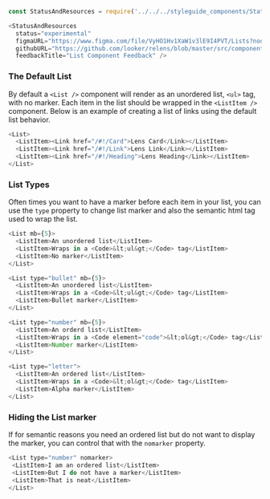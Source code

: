 ```js noeditor
const StatusAndResources = require('../../../styleguide_components/StatusAndResources').StatusAndResources;

<StatusAndResources
  status="experimental"
  figmaURL="https://www.figma.com/file/VyHO1Hv1XaW1v3lE9I4PVT/Lists?node-id=1%3A3&viewport=1737%2C947%2C1"
  githubURL="https://github.com/looker/relens/blob/master/src/components/List/List.tsx"
  feedbackTitle="List Component Feedback" />
```


### The Default List

By default a `<List />` component will render as an unordered list, `<ul>` tag, with no marker. Each item in the list should be wrapped in the `<ListItem />` component. Below is an example of creating a list of links using the default list behavior.
```js
<List>
  <ListItem><Link href="/#!/Card">Lens Card</Link></ListItem>
  <ListItem><Link href="/#!/Link">Lens Link</Link></ListItem>
  <ListItem><Link href="/#!/Heading">Lens Heading</Link></ListItem>
</List>
```

### List Types

Often times you want to have a marker before each item in your list, you can use the `type` property to change list marker and also the semantic html tag used to wrap the list.

```js
<List mb={5}>
  <ListItem>An unordered list</ListItem>
  <ListItem>Wraps in a <Code>&lt;ul&gt;</Code> tag</ListItem>
  <ListItem>No marker</ListItem>
</List>

<List type="bullet" mb={5}>
  <ListItem>An unordered list</ListItem>
  <ListItem>Wraps in a <Code>&lt;ul&gt;</Code> tag</ListItem>
  <ListItem>Bullet marker</ListItem>
</List>

<List type="number" mb={5}>
  <ListItem>An orderd list</ListItem>
  <ListItem>Wraps in a <Code element="code">&lt;ol&gt;</Code> tag</ListItem>
  <ListItem>Number marker</ListItem>
</List>

<List type="letter">
  <ListItem>An ordered list</ListItem>
  <ListItem>Wraps in a <Code>&lt;ol&gt;</Code> tag</ListItem>
  <ListItem>Alpha marker</ListItem>
</List>
```

### Hiding the List marker

If for semantic reasons you need an ordered list but do not want to display the marker, you can control that with the `nomarker` property.

```js
<List type="number" nomarker>
 <ListItem>I am an ordered list</ListItem>
 <ListItem>But I do not have a marker</ListItem>
 <ListItem>That is neat</ListItem>
</List>
```
